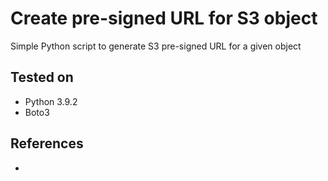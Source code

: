 # Create pre-signed URL for S3 object

Simple Python script to generate S3 pre-signed URL for a given object

## Tested on
- Python 3.9.2
- Boto3

## References
- []()
